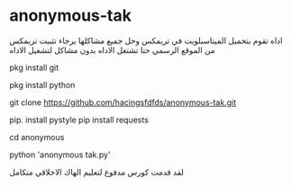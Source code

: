 # anonymous-tak 
اداه تقوم بتحميل الميتاسبلويت في تريمكس وحل جميع مشاكلها يرجاء تثبيت تريمكس من الموقع الرسمي حتا تشتغل الاداه بدون مشاكل 
لتشغيل الاداه



pkg install git 




pkg install python 



git clone https://github.com/hacingsfdfds/anonymous-tak.git 

pip. install pystyle
pip install requests

cd anonymous 




python 'anonymous tak.py'






لقد قدمت كورس مدفوع لتعليم الهاك الاخلاقي متكامل



